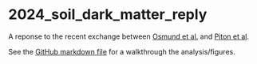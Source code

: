 # 2024_soil_dark_matter_reply
A reponse to the recent exchange between [Osmund et al.](https://www.nature.com/articles/s41564-024-01687-w)  and [Piton et al](https://www.nature.com/articles/s41564-024-01688-9). 

See the [GitHub markdown file](https://github.com/EisenRa/2024_soil_dark_matter_reply/code.md) for a walkthrough the analysis/figures.

